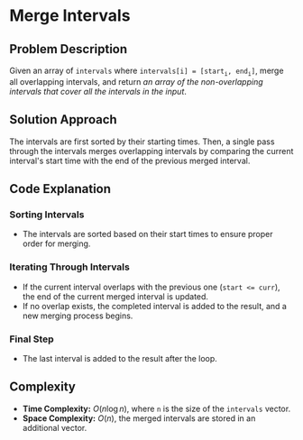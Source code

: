 # Merge Intervals

## Problem Description

Given an array of `intervals` where `intervals[i] = [start`<sub>`i`</sub>`, end`<sub>`i`</sub>`]`, merge all overlapping intervals, and return *an array of the non-overlapping intervals that cover all the intervals in the input*.

## Solution Approach

The intervals are first sorted by their starting times. Then, a single pass through the intervals merges overlapping intervals by comparing the current interval's start time with the end of the previous merged interval.

## Code Explanation

### Sorting Intervals

- The intervals are sorted based on their start times to ensure proper order for merging.

### Iterating Through Intervals

- If the current interval overlaps with the previous one (`start <= curr`), the end of the current merged interval is updated.
- If no overlap exists, the completed interval is added to the result, and a new merging process begins.

### Final Step

- The last interval is added to the result after the loop.

## Complexity

- **Time Complexity:** $O(n \log n)$, where `n` is the size of the `intervals` vector.
- **Space Complexity:** $O(n)$, the merged intervals are stored in an additional vector.
